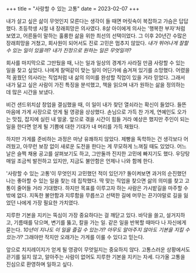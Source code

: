 +++
title = "사랑할 수 있는 고통"
date = 2023-02-07
+++

내가 살고 싶은 삶이 무엇인지 모른다는 생각이 들 때면 머릿속이 복잡하고 가슴은 답답했다. 초등학생 시절 내 장래희망은 의사였다. 8살 아이에게 의사는 '행복한 부자'처럼 보였고, 어른들이 말하는 훌륭한 삶을 위한 최선의 선택이었다. 그 이후 20년간 수많은 장래희망을 거쳤고, 회사원이 되어서도 진로 고민은 멈추지 않았다. *내가 뛰어나게 잘할 수 있는 일이 있을까? 내가 진정으로 원하는 일은 무엇일까?*

회사를 마지막으로 그만뒀을 때, 나는 일과 일상의 경계가 사라질 만큼 사랑할 수 있는 일을 찾고 싶었다. 나에게 찰떡같이 맞는 일이 어딘가에 숨겨져 있기를 소망했다. 어렸을 적 꿈꿨던 의사라는 직업처럼 내 삶의 의미를 완성할 직업이 있을 거라 믿었다. 그래서 내가 닮고 싶은 사람이 가진 특징을 분석했고, 책을 읽으며 내가 원하는 삶을 정의하는 데 많은 시간을 보냈다.

비건 샌드위치샵 창업을 결심했을 때, 이 일이 내가 찾던 열쇠라는 확신이 들었다. 들뜬 마음에 가게 사장으로 얻게 될 영광을 상상했다. 손님으로 가득 찬 가게, 연예인도 오가는 맛집, 잡지에 실린 내 얼굴. 앞으로 겪을 시간이 힘들 거라 예상은 했지만 주인이 되는 일을 한다면 얻게 될 기쁨에 대한 기대가 내 머리를 가득 채웠다.

하지만 가게를 준비하는 과정은 마냥 유쾌하지 않았다. 제빵을 독학하는 건 생각보다 어려웠고, 아무런 보장 없이 새로운 도전을 한다는 게 무모하게 느껴질 때도 있었다. 어느 날은 슬쩍 채용 공고를 살펴보기도 하고, 그만둘까 진지한 고민에 빠지기도 했다. 우당탕 매일 조금씩 발전하고 있지만, 지금도 불안함은 언제나 나와 함께 한다.

'사랑할 수 있는 고통'이 무엇인지 고민했던 적이 있던가? 돌이켜보면 과거의 순진했던 나는 좋아할 수 있는 일을 찾는 데 집착했다. 딱 맞는 직업을 찾으면 삶의 의미를 찾고 고통이 줄어들 거라 기대했다. 하지만 목표를 이루고자 하는 사람은 가시밭길을 마주할 수밖에 없다. 지독한 불안함과 지루함을 무릅쓰고 선택한 길에 머무는 끈기야말로 길을 잃었던 나에게 가장 필요한 가치였다.

지루한 기본을 지키는 뚝심이 가장 중요하다는 걸 깨닫고 있다. 바닥을 쓸고, 설거지하고, 기름때를 닦으며, 변기를 뚫고, 칼을 가는 일. 같은 일을 반복할 때마다 나 자신에게 묻는다. *10년이 지나도 이 일을 즐길 수 있는가? 아무도 알아주지 않아도 기본을 지킬 수 있는가?* 그래야만 작지만 오래가는 가게를 이룰 수 있다고 믿는다.

앞으로 치지레이지가 얻게 될 영광이 무엇일지는 중요하지 않다. 고통스러운 상황에서도 끈기를 잃지 않고, 알아주는 사람이 없어도 지루한 기본을 지키는 자세. 다가올 고통을 진심으로 환영하며 일하고 싶다.